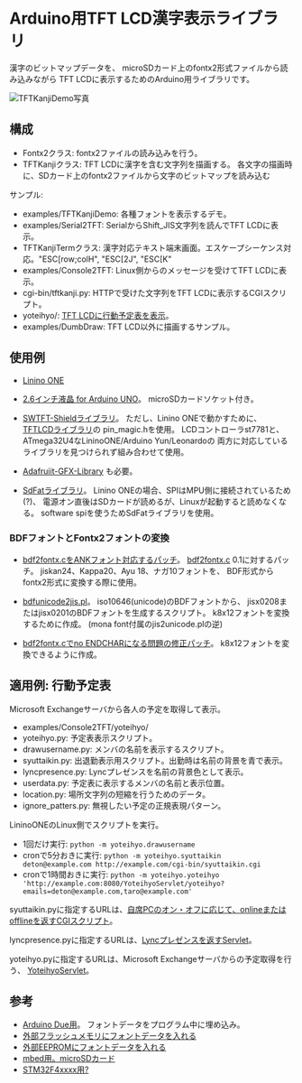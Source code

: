 # Arduino用TFT LCD漢字表示ライブラリ

漢字のビットマップデータを、
microSDカード上のfontx2形式ファイルから読み込みながら
TFT LCDに表示するためのArduino用ライブラリです。

![TFTKanjiDemo写真](../img/TFTKanjiDemo.jpg)

## 構成
* Fontx2クラス: fontx2ファイルの読み込みを行う。
* TFTKanjiクラス: TFT LCDに漢字を含む文字列を描画する。
  各文字の描画時に、SDカード上のfontx2ファイルから文字のビットマップを読み込む

サンプル:

* examples/TFTKanjiDemo: 各種フォントを表示するデモ。
* examples/Serial2TFT: SerialからShift_JIS文字列を読んでTFT LCDに表示。
 * TFTKanjiTermクラス: 漢字対応テキスト端末画面。エスケープシーケンス対応。"ESC[row;colH", "ESC[2J", "ESC[K"
* examples/Console2TFT: Linux側からのメッセージを受けてTFT LCDに表示。
 * cgi-bin/tftkanji.py: HTTPで受けた文字列をTFT LCDに表示するCGIスクリプト。
 * yoteihyo/: [TFT LCDに行動予定表を表示](#適用例-行動予定表)。
* examples/DumbDraw: TFT LCD以外に描画するサンプル。

## 使用例
* [Linino ONE](https://www.switch-science.com/catalog/2152/)
* [2.6インチ液晶 for Arduino UNO](http://www.aitendo.com/product/9482)。
  microSDカードソケット付き。

* [SWTFT-Shieldライブラリ](https://github.com/Smoke-And-Wires/TFT-Shield-Example-Code)。
  ただし、Linino ONEで動かすために、
  [TFTLCDライブラリ](https://github.com/adafruit/TFTLCD-Library)の
  pin_magic.hを使用。
  LCDコントローラst7781と、ATmega32U4なLininoONE/Arduino Yun/Leonardoの
  両方に対応しているライブラリを見つけられず組み合わせて使用。
 * [Adafruiit-GFX-Library](https://github.com/adafruit/Adafruit-GFX-Library)
   も必要。
* [SdFatライブラリ](https://github.com/greiman/SdFat)。
  Linino ONEの場合、SPIはMPU側に接続されているため(?)、
  電源オン直後はSDカードが読めるが、Linuxが起動すると読めなくなる。
  software spiを使うためSdFatライブラリを使用。

### BDFフォントとFontx2フォントの変換
* [bdf2fontx.cをANKフォント対応するパッチ](https://gist.github.com/deton/acf8f59e27b25d547bb1)。
  [bdf2fontx.c](http://www.wheel.gr.jp/~dai/fonts/fontx.html) 0.1に対するパッチ。
  jiskan24、Kappa20、Ayu 18、ナガ10フォントを、
  BDF形式からfontx2形式に変換する際に使用。

* [bdfunicode2jis.pl](https://gist.github.com/deton/df79c92195e1ebf9316e)。
  iso10646(unicode)のBDFフォントから、
  jisx0208またはjisx0201のBDFフォントを生成するスクリプト。
  k8x12フォントを変換するために作成。
  (mona font付属のjis2unicode.plの逆)
 * [bdf2fontx.cでno ENDCHARになる問題の修正パッチ](https://gist.github.com/deton/f48b9eff706a10d7312c)。
   k8x12フォントを変換できるように作成。

## 適用例: 行動予定表
Microsoft Exchangeサーバから各人の予定を取得して表示。

* examples/Console2TFT/yoteihyo/
 * yoteihyo.py: 予定表表示スクリプト。
 * drawusername.py: メンバの名前を表示するスクリプト。
 * syuttaikin.py: 出退勤表示用スクリプト。出勤時は名前の背景を青で表示。
 * lyncpresence.py: Lyncプレゼンスを名前の背景色として表示。
 * userdata.py: 予定表に表示するメンバの名前と表示位置。
 * location.py: 場所文字列の短縮を行うためのデータ。
 * ignore_patters.py: 無視したい予定の正規表現パターン。

LininoONEのLinux側でスクリプトを実行。
* 1回だけ実行: `python -m yoteihyo.drawusername`
* cronで5分おきに実行: `python -m yoteihyo.syuttaikin deton@example.com http://example.com/cgi-bin/syuttaikin.cgi`
* cronで1時間おきに実行: `python -m yoteihyo.yoteihyo 'http://example.com:8080/YoteihyoServlet/yoteihyo?emails=deton@example.com,taro@example.com'`

syuttaikin.pyに指定するURLは、[自席PCのオン・オフに応じて、onlineまたはofflineを返すCGIスクリプト](https://github.com/deton/syuttaikin/blob/master/server/syuttaikin.cgi)。

lyncpresence.pyに指定するURLは、[Lyncプレゼンスを返すServlet](https://github.com/deton/java-lync-client)。

yoteihyo.pyに指定するURLは、Microsoft Exchangeサーバからの予定取得を行う、
[YoteihyoServlet](https://github.com/deton/YoteihyoServlet)。

## 参考
* [Arduino Due用](http://projectc3.seesaa.net/article/366244240.html)。
  フォントデータをプログラム中に埋め込み。
* [外部フラッシュメモリにフォントデータを入れる](http://nuneno.cocolog-nifty.com/blog/2015/02/arduinorom-a11f.html)
* [外部EEPROMにフォントデータを入れる](http://nuneno.cocolog-nifty.com/blog/2014/01/arduinoi2ceepro.html)
* [mbed用。microSDカード](http://kanpapa.com/today/2011/11/mbed-16dotfont-vfd.html)
* [STM32F4xxxx用?](http://nemuisan.blog.bai.ne.jp/?search=fontx2)
